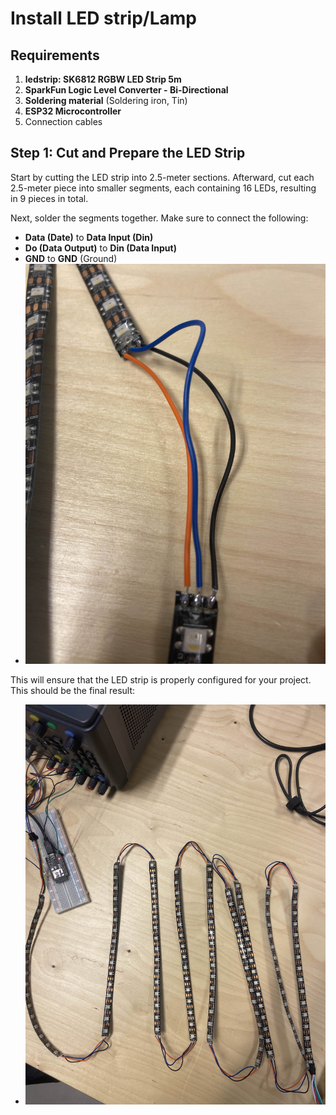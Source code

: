 # Install LED strip/Lamp

## Requirements
1. **ledstrip: SK6812 RGBW LED Strip 5m**
2. **SparkFun Logic Level Converter - Bi-Directional**
3. **Soldering material** (Soldering iron, Tin)
4. **ESP32 Microcontroller**
5. Connection cables

## Step 1: Cut and Prepare the LED Strip
Start by cutting the LED strip into 2.5-meter sections. Afterward, cut each 2.5-meter piece into smaller segments, each containing 16 LEDs, resulting in 9 pieces in total.

Next, solder the segments together. Make sure to connect the following:

- **Data (Date)** to **Data Input (Din)** 
- **Do (Data Output)** to **Din (Data Input)** 
- **GND** to **GND** (Ground)
- ![Leds Connector](./images/Leds_Connector.jpg)

This will ensure that the LED strip is properly configured for your project.
This should be the final result:
- ![Leds Connected](./images/Leds_Fully_Connected.jpg)

